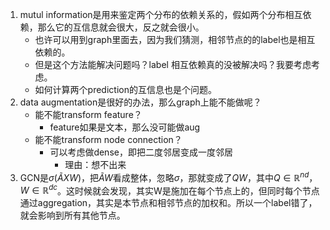 1. mutul information是用来鉴定两个分布的依赖关系的，假如两个分布相互依赖，那么它的互信息就会很大，反之就会很小。
   - 也许可以用到graph里面去，因为我们猜测，相邻节点的的label也是相互依赖的。
   - 但是这个方法能解决问题吗？label 相互依赖真的没被解决吗？我要考虑考虑。
   - 如何计算两个prediction的互信息也是个问题。
2. data augmentation是很好的办法，那么graph上能不能做呢？
   - 能不能transform feature？
       - feature如果是文本，那么没可能做aug
   - 能不能transform node connection？
       - 可以考虑做dense，即把二度邻居变成一度邻居
           - 理由：想不出来
3. GCN是$\sigma(\tilde{A}XW)$，把$\tilde{A}W$看成整体，忽略$\sigma$，那就变成了$QW$，其中$Q\in{\mathbb{R}^{nd}}$，$W\in\mathbb{R}^{dc}$。这时候就会发现，其实W是施加在每个节点上的，但同时每个节点通过aggregation，其实是本节点和相邻节点的加权和。所以一个label错了，就会影响到所有其他节点。